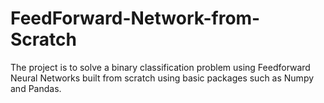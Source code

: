 # FeedForward-Network-from-Scratch
The project is to solve a binary classification problem using Feedforward Neural Networks built from scratch using basic packages such as Numpy and Pandas.
